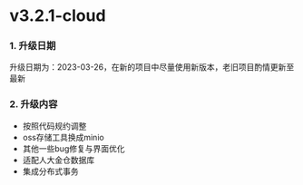 # v3.2.1-cloud
### 1. 升级日期
升级日期为：2023-03-26，在新的项目中尽量使用新版本，老旧项目酌情更新至最新

### 2. 升级内容
- 按照代码规约调整
- oss存储工具换成minio
- 其他一些bug修复与界面优化
- 适配人大金仓数据库
- 集成分布式事务
